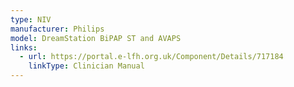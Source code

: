 ```yaml
---
type: NIV
manufacturer: Philips
model: DreamStation BiPAP ST and AVAPS
links:
  - url: https://portal.e-lfh.org.uk/Component/Details/717184
    linkType: Clinician Manual
---
```


